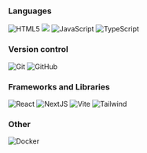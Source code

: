 ### Languages
<div>
    <img alt="HTML5" src="https://img.shields.io/badge/html5-%23E34F26.svg?style=for-the-badge&logo=html5&logoColor=white" />
    <img alt"CSS3" src="https://img.shields.io/badge/css3-%231572B6.svg?style=for-the-badge&logo=css3&logoColor=white" />
    <img alt="JavaScript" src="https://img.shields.io/badge/javascript-%23323330.svg?style=for-the-badge&logo=javascript&logoColor=%23F7DF1E" />
    <img alt="TypeScript" src="https://img.shields.io/badge/typescript-%23007ACC.svg?style=for-the-badge&logo=typescript&logoColor=white"/ >
</div>

 ### Version control
 <div>
     <img alt="Git" src="https://img.shields.io/badge/git-%23F05033.svg?style=for-the-badge&logo=git&logoColor=white" />
     <img alt="GitHub" src="https://img.shields.io/badge/github-%23121011.svg?style=for-the-badge&logo=github&logoColor=white" />
 </div>

 ### Frameworks and Libraries
 <div>
     <img alt="React" src="https://img.shields.io/badge/react-%2320232a.svg?style=for-the-badge&logo=react&logoColor=%2361DAFB" />
     <img alt="NextJS" src="https://img.shields.io/badge/Next-black?style=for-the-badge&logo=next.js&logoColor=white" />
     <img alt="Vite" src="https://img.shields.io/badge/vite-%23646CFF.svg?style=for-the-badge&logo=vite&logoColor=white" />
     <img alt="Tailwind" src="https://img.shields.io/badge/tailwindcss-%2338B2AC.svg?style=for-the-badge&logo=tailwind-css&logoColor=white" />
 </div>

 ### Other
 <div>
     <img alt="Docker" src="https://img.shields.io/badge/docker-%230db7ed.svg?style=for-the-badge&logo=docker&logoColor=white" />
     <img alt="AWS" src="
 </div>
